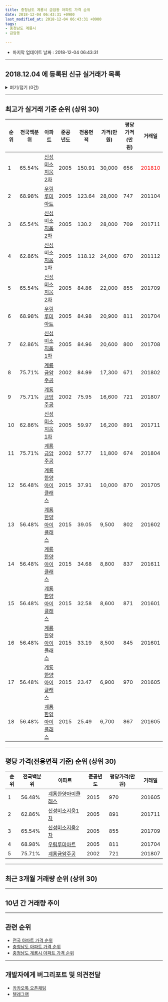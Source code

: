 ```yaml
---
title: 충청남도 계룡시 금암동 아파트 가격 순위
date: 2018-12-04 06:43:31 +0900
last_modified_at: 2018-12-04 06:43:31 +0900
tags:
- 충청남도 계룡시
- 금암동

---
```


* 마지막 업데이트 날짜 : 2018-12-04 06:43:31

---

## 2018.12.04 에 등록된 신규 실거래가 목록

<details>
<summary>펴기/접기 (0건)</summary>
<div markdown="1">

|아파트|전국백분위|준공년도|전용면적|가격(만원)|평당가격(만원)|거래일|
|---|---|---|---|---|---|---|
|없음|||||||


</div>
</details>

---

## 최고가 실거래 기준 순위 (상위 30)


|순위|전국백분위|아파트|준공년도|전용면적|가격(만원)|평당가격(만원)|거래일|
|---|---|---|---|---|---|---|---|
|1|65.54%|[신성미소지움2차](https://search.naver.com/search.naver?query=%EC%B6%A9%EC%B2%AD%EB%82%A8%EB%8F%84+%EA%B3%84%EB%A3%A1%EC%8B%9C+%EA%B8%88%EC%95%94%EB%8F%99+%EC%8B%A0%EC%84%B1%EB%AF%B8%EC%86%8C%EC%A7%80%EC%9B%802%EC%B0%A8)|2005|150.91|30,000|656|<span style="color:red">201810</span>|
|2|68.98%|[우림루미아트](https://search.naver.com/search.naver?query=%EC%B6%A9%EC%B2%AD%EB%82%A8%EB%8F%84+%EA%B3%84%EB%A3%A1%EC%8B%9C+%EA%B8%88%EC%95%94%EB%8F%99+%EC%9A%B0%EB%A6%BC%EB%A3%A8%EB%AF%B8%EC%95%84%ED%8A%B8)|2005|123.64|28,000|747|201104|
|3|65.54%|[신성미소지움2차](https://search.naver.com/search.naver?query=%EC%B6%A9%EC%B2%AD%EB%82%A8%EB%8F%84+%EA%B3%84%EB%A3%A1%EC%8B%9C+%EA%B8%88%EC%95%94%EB%8F%99+%EC%8B%A0%EC%84%B1%EB%AF%B8%EC%86%8C%EC%A7%80%EC%9B%802%EC%B0%A8)|2005|130.2|28,000|709|201711|
|4|62.86%|[신성미소지움1차](https://search.naver.com/search.naver?query=%EC%B6%A9%EC%B2%AD%EB%82%A8%EB%8F%84+%EA%B3%84%EB%A3%A1%EC%8B%9C+%EA%B8%88%EC%95%94%EB%8F%99+%EC%8B%A0%EC%84%B1%EB%AF%B8%EC%86%8C%EC%A7%80%EC%9B%801%EC%B0%A8)|2005|118.12|24,000|670|201112|
|5|65.54%|[신성미소지움2차](https://search.naver.com/search.naver?query=%EC%B6%A9%EC%B2%AD%EB%82%A8%EB%8F%84+%EA%B3%84%EB%A3%A1%EC%8B%9C+%EA%B8%88%EC%95%94%EB%8F%99+%EC%8B%A0%EC%84%B1%EB%AF%B8%EC%86%8C%EC%A7%80%EC%9B%802%EC%B0%A8)|2005|84.86|22,000|855|201709|
|6|68.98%|[우림루미아트](https://search.naver.com/search.naver?query=%EC%B6%A9%EC%B2%AD%EB%82%A8%EB%8F%84+%EA%B3%84%EB%A3%A1%EC%8B%9C+%EA%B8%88%EC%95%94%EB%8F%99+%EC%9A%B0%EB%A6%BC%EB%A3%A8%EB%AF%B8%EC%95%84%ED%8A%B8)|2005|84.98|20,900|811|201704|
|7|62.86%|[신성미소지움1차](https://search.naver.com/search.naver?query=%EC%B6%A9%EC%B2%AD%EB%82%A8%EB%8F%84+%EA%B3%84%EB%A3%A1%EC%8B%9C+%EA%B8%88%EC%95%94%EB%8F%99+%EC%8B%A0%EC%84%B1%EB%AF%B8%EC%86%8C%EC%A7%80%EC%9B%801%EC%B0%A8)|2005|84.96|20,600|800|201708|
|8|75.71%|[계룡금암주공](https://search.naver.com/search.naver?query=%EC%B6%A9%EC%B2%AD%EB%82%A8%EB%8F%84+%EA%B3%84%EB%A3%A1%EC%8B%9C+%EA%B8%88%EC%95%94%EB%8F%99+%EA%B3%84%EB%A3%A1%EA%B8%88%EC%95%94%EC%A3%BC%EA%B3%B5)|2002|84.99|17,300|671|201802|
|9|75.71%|[계룡금암주공](https://search.naver.com/search.naver?query=%EC%B6%A9%EC%B2%AD%EB%82%A8%EB%8F%84+%EA%B3%84%EB%A3%A1%EC%8B%9C+%EA%B8%88%EC%95%94%EB%8F%99+%EA%B3%84%EB%A3%A1%EA%B8%88%EC%95%94%EC%A3%BC%EA%B3%B5)|2002|75.95|16,600|721|201807|
|10|62.86%|[신성미소지움1차](https://search.naver.com/search.naver?query=%EC%B6%A9%EC%B2%AD%EB%82%A8%EB%8F%84+%EA%B3%84%EB%A3%A1%EC%8B%9C+%EA%B8%88%EC%95%94%EB%8F%99+%EC%8B%A0%EC%84%B1%EB%AF%B8%EC%86%8C%EC%A7%80%EC%9B%801%EC%B0%A8)|2005|59.97|16,200|891|201711|
|11|75.71%|[계룡금암주공](https://search.naver.com/search.naver?query=%EC%B6%A9%EC%B2%AD%EB%82%A8%EB%8F%84+%EA%B3%84%EB%A3%A1%EC%8B%9C+%EA%B8%88%EC%95%94%EB%8F%99+%EA%B3%84%EB%A3%A1%EA%B8%88%EC%95%94%EC%A3%BC%EA%B3%B5)|2002|57.77|11,800|674|201804|
|12|56.48%|[계룡한양아이클래스](https://search.naver.com/search.naver?query=%EC%B6%A9%EC%B2%AD%EB%82%A8%EB%8F%84+%EA%B3%84%EB%A3%A1%EC%8B%9C+%EA%B8%88%EC%95%94%EB%8F%99+%EA%B3%84%EB%A3%A1%ED%95%9C%EC%96%91%EC%95%84%EC%9D%B4%ED%81%B4%EB%9E%98%EC%8A%A4)|2015|37.91|10,000|870|201705|
|13|56.48%|[계룡한양아이클래스](https://search.naver.com/search.naver?query=%EC%B6%A9%EC%B2%AD%EB%82%A8%EB%8F%84+%EA%B3%84%EB%A3%A1%EC%8B%9C+%EA%B8%88%EC%95%94%EB%8F%99+%EA%B3%84%EB%A3%A1%ED%95%9C%EC%96%91%EC%95%84%EC%9D%B4%ED%81%B4%EB%9E%98%EC%8A%A4)|2015|39.05|9,500|802|201602|
|14|56.48%|[계룡한양아이클래스](https://search.naver.com/search.naver?query=%EC%B6%A9%EC%B2%AD%EB%82%A8%EB%8F%84+%EA%B3%84%EB%A3%A1%EC%8B%9C+%EA%B8%88%EC%95%94%EB%8F%99+%EA%B3%84%EB%A3%A1%ED%95%9C%EC%96%91%EC%95%84%EC%9D%B4%ED%81%B4%EB%9E%98%EC%8A%A4)|2015|34.68|8,800|837|201611|
|15|56.48%|[계룡한양아이클래스](https://search.naver.com/search.naver?query=%EC%B6%A9%EC%B2%AD%EB%82%A8%EB%8F%84+%EA%B3%84%EB%A3%A1%EC%8B%9C+%EA%B8%88%EC%95%94%EB%8F%99+%EA%B3%84%EB%A3%A1%ED%95%9C%EC%96%91%EC%95%84%EC%9D%B4%ED%81%B4%EB%9E%98%EC%8A%A4)|2015|32.58|8,600|871|201601|
|16|56.48%|[계룡한양아이클래스](https://search.naver.com/search.naver?query=%EC%B6%A9%EC%B2%AD%EB%82%A8%EB%8F%84+%EA%B3%84%EB%A3%A1%EC%8B%9C+%EA%B8%88%EC%95%94%EB%8F%99+%EA%B3%84%EB%A3%A1%ED%95%9C%EC%96%91%EC%95%84%EC%9D%B4%ED%81%B4%EB%9E%98%EC%8A%A4)|2015|33.19|8,500|845|201601|
|17|56.48%|[계룡한양아이클래스](https://search.naver.com/search.naver?query=%EC%B6%A9%EC%B2%AD%EB%82%A8%EB%8F%84+%EA%B3%84%EB%A3%A1%EC%8B%9C+%EA%B8%88%EC%95%94%EB%8F%99+%EA%B3%84%EB%A3%A1%ED%95%9C%EC%96%91%EC%95%84%EC%9D%B4%ED%81%B4%EB%9E%98%EC%8A%A4)|2015|23.47|6,900|970|201605|
|18|56.48%|[계룡한양아이클래스](https://search.naver.com/search.naver?query=%EC%B6%A9%EC%B2%AD%EB%82%A8%EB%8F%84+%EA%B3%84%EB%A3%A1%EC%8B%9C+%EA%B8%88%EC%95%94%EB%8F%99+%EA%B3%84%EB%A3%A1%ED%95%9C%EC%96%91%EC%95%84%EC%9D%B4%ED%81%B4%EB%9E%98%EC%8A%A4)|2015|25.49|6,700|867|201605|


---

## 평당 가격(전용면적 기준) 순위 (상위 30)


|순위|전국백분위|아파트|준공년도|평당가격(만원)|거래일|
|---|---|---|---|---|---|
|1|56.48%|[계룡한양아이클래스](https://search.naver.com/search.naver?query=%EC%B6%A9%EC%B2%AD%EB%82%A8%EB%8F%84+%EA%B3%84%EB%A3%A1%EC%8B%9C+%EA%B8%88%EC%95%94%EB%8F%99+%EA%B3%84%EB%A3%A1%ED%95%9C%EC%96%91%EC%95%84%EC%9D%B4%ED%81%B4%EB%9E%98%EC%8A%A4)|2015|970|201605|
|2|62.86%|[신성미소지움1차](https://search.naver.com/search.naver?query=%EC%B6%A9%EC%B2%AD%EB%82%A8%EB%8F%84+%EA%B3%84%EB%A3%A1%EC%8B%9C+%EA%B8%88%EC%95%94%EB%8F%99+%EC%8B%A0%EC%84%B1%EB%AF%B8%EC%86%8C%EC%A7%80%EC%9B%801%EC%B0%A8)|2005|891|201711|
|3|65.54%|[신성미소지움2차](https://search.naver.com/search.naver?query=%EC%B6%A9%EC%B2%AD%EB%82%A8%EB%8F%84+%EA%B3%84%EB%A3%A1%EC%8B%9C+%EA%B8%88%EC%95%94%EB%8F%99+%EC%8B%A0%EC%84%B1%EB%AF%B8%EC%86%8C%EC%A7%80%EC%9B%802%EC%B0%A8)|2005|855|201709|
|4|68.98%|[우림루미아트](https://search.naver.com/search.naver?query=%EC%B6%A9%EC%B2%AD%EB%82%A8%EB%8F%84+%EA%B3%84%EB%A3%A1%EC%8B%9C+%EA%B8%88%EC%95%94%EB%8F%99+%EC%9A%B0%EB%A6%BC%EB%A3%A8%EB%AF%B8%EC%95%84%ED%8A%B8)|2005|811|201704|
|5|75.71%|[계룡금암주공](https://search.naver.com/search.naver?query=%EC%B6%A9%EC%B2%AD%EB%82%A8%EB%8F%84+%EA%B3%84%EB%A3%A1%EC%8B%9C+%EA%B8%88%EC%95%94%EB%8F%99+%EA%B3%84%EB%A3%A1%EA%B8%88%EC%95%94%EC%A3%BC%EA%B3%B5)|2002|721|201807|


---

## 최근 3개월 거래량 순위 (상위 30)


<div style="width:100%;">
    <canvas id="deal_count_ranking" height="250"></canvas>
</div>


<script>
new Chart(document.getElementById("deal_count_ranking"), {
    type: 'horizontalBar',
    data: {
        labels: ['신성미소지움2차', '계룡금암주공', '신성미소지움1차', '우림루미아트'],
        datasets: [{
            label: '실거래 수',
            data: [4, 4, 2, 1],
            borderColor: "rgba(255, 0, 128, 1)",
            backgroundColor: "rgba(255, 0, 128, 0.5)",
            fill: false,
        }]
    },
    options: {
        responsive: true,
        title: {
            display: true,
            text: '최근 3개월 거래량 순위'
        },
        tooltips: {
            mode: 'index',
            intersect: false,
            callbacks: {
                title: function(tooltipItems, data) {
                    return "실거래 수:";
                },
                label: function(tooltipItem, data) {
                    return data.labels[tooltipItem.index] + ": " + tooltipItem.xLabel;
                }
            }
        },
        hover: {
            mode: 'nearest',
            intersect: true
        },
        scales: {
            xAxes: [{
                display: true,
                scaleLabel: {
                    display: true,
                    labelString: '실거래 수'
                },
                ticks: {
                    suggestedMin: 0,
                }
            }],
            yAxes: [{
                display: true,
                ticks: {
                    autoSkip: false,
                    callback: function(value, index, values) {
                        if (value.length > 15)
                            return value.substr(0, 13) + "...";
                        else
                            return value;
                    }
                },
                scaleLabel: {
                    display: false,
                }
            }]
        }
    }
});

</script>


---

## 10년 간 거래량 추이


<div style="width:100%;">
    <canvas id="deal_progress" height="250"></canvas>
</div>

<script>
new Chart(document.getElementById("deal_progress"), {
    type: 'line',
    data: {
        labels: ['200812','200901','200902','200903','200904','200905','200906','200907','200908','200909','200910','200911','200912','201001','201002','201003','201004','201005','201006','201007','201008','201009','201010','201011','201012','201101','201102','201103','201104','201105','201106','201107','201108','201109','201110','201111','201112','201201','201202','201203','201204','201205','201206','201207','201208','201209','201210','201211','201212','201301','201302','201303','201304','201305','201306','201307','201308','201309','201310','201311','201312','201401','201402','201403','201404','201405','201406','201407','201408','201409','201410','201411','201412','201501','201502','201503','201504','201505','201506','201507','201508','201509','201510','201511','201512','201601','201602','201603','201604','201605','201606','201607','201608','201609','201610','201611','201612','201701','201702','201703','201704','201705','201706','201707','201708','201709','201710','201711','201712','201801','201802','201803','201804','201805','201806','201807','201808','201809','201810','201811','201812'],
        datasets: [{
            label: '실거래 수',
            pointRadius: 1,
            data: [5, 8, 11, 14, 26, 17, 25, 32, 27, 34, 18, 26, 22, 26, 21, 20, 23, 25, 14, 21, 25, 28, 43, 41, 47, 33, 33, 31, 22, 29, 29, 23, 29, 16, 25, 20, 21, 13, 20, 14, 14, 5, 11, 7, 9, 6, 17, 14, 15, 17, 17, 20, 14, 17, 14, 7, 15, 19, 15, 17, 22, 12, 21, 12, 17, 7, 8, 9, 11, 14, 15, 11, 13, 12, 8, 12, 11, 10, 12, 11, 24, 28, 22, 15, 14, 20, 16, 19, 14, 14, 31, 13, 11, 20, 116, 21, 18, 15, 13, 19, 9, 13, 30, 27, 48, 30, 11, 18, 9, 11, 10, 4, 16, 12, 4, 9, 11, 15, 7, 4, 0],
            borderColor: "rgba(255, 201, 14, 1)",
            backgroundColor: "rgba(255, 201, 14, 0.5)",
            fill: true,
        }]
    },
    options: {
        responsive: true,
        title: {
            display: true,
            text: '10년간 거래량 추이'
        },
        tooltips: {
            mode: 'index',
            intersect: false,
        },
        hover: {
            mode: 'nearest',
            intersect: true
        },
        scales: {
            xAxes: [{
                display: true,
                scaleLabel: {
                    display: true,
                    labelString: '년/월'
                }
            }],
            yAxes: [{
                display: true,
                ticks: {
                    suggestedMin: 0,
                },
                scaleLabel: {
                    display: true,
                    labelString: '실거래 수'
                }
            }]
        }
    }
});

</script>


---

## 관련 순위

- [전국 아파트 가격 순위](https://inasie.github.io/apt-ranking/전국)
- [충청남도 아파트 가격 순위](https://inasie.github.io/apt-ranking/충청남도)
- [충청남도 계룡시 아파트 가격 순위](https://inasie.github.io/apt-ranking/충청남도-계룡시)


---

## 개발자에게 버그리포트 및 의견전달

- [카카오톡 오픈채팅](https://open.kakao.com/o/gLJUAP4)
- [텔레그램](https://t.me/inasie)

